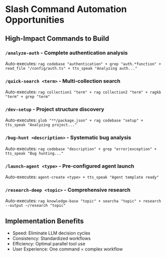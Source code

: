 # Slash Command Automation Opportunities

## High-Impact Commands to Build

### `/analyze-auth` - Complete authentication analysis
Auto-executes: `rag codebase "authentication" + grep "auth.*function" + read_file "/config/auth.ts" + tts_speak "Analyzing auth..."`

### `/quick-search <term>` - Multi-collection search  
Auto-executes: `rag collection1 "term" + rag collection2 "term" + ragkb "term" + grep "term"`

### `/dev-setup` - Project structure discovery
Auto-executes: `glob "**/package.json" + rag codebase "setup" + tts_speak "Analyzing project..."`

### `/bug-hunt <description>` - Systematic bug analysis
Auto-executes: `rag codebase "description" + grep "error|exception" + tts_speak "Bug hunting..."`

### `/launch-agent <type>` - Pre-configured agent launch
Auto-executes: `agent-create <type> + tts_speak "Agent template ready"`

### `/research-deep <topic>` - Comprehensive research
Auto-executes: `rag knowledge-base "topic" + searcha "topic" + research --output ~/research "topic"`

## Implementation Benefits
- Speed: Eliminate LLM decision cycles
- Consistency: Standardized workflows  
- Efficiency: Optimal parallel tool use
- User Experience: One command = complex workflow